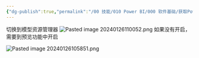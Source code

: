 ```yaml
---
{"dg-publish":true,"permalink":"/00 技能/010 Power BI/000 软件基础/获取Power BI模型本地连接信息/","tags":["基础"]}
---
```




切换到模型资源管理器
![Pasted image 20240126110052.png](/img/user/40%20%E8%B5%84%E6%BA%90/998%20%E9%99%84%E4%BB%B6/Pasted%20image%2020240126110052.png)
如果没有开启，需要到预览功能中开启

![Pasted image 20240126105851.png](/img/user/40%20%E8%B5%84%E6%BA%90/998%20%E9%99%84%E4%BB%B6/Pasted%20image%2020240126105851.png)